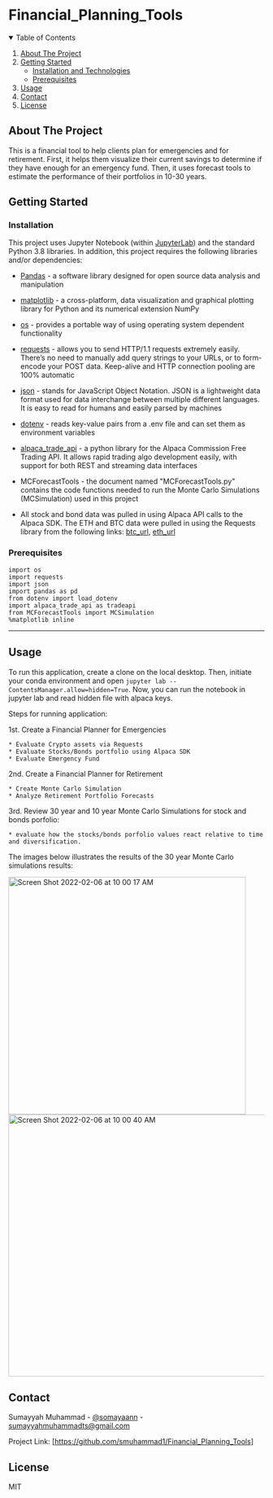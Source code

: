 # Financial_Planning_Tools

<!-- TABLE OF CONTENTS -->
<details open="open">
  <summary>Table of Contents</summary>
  <ol>
    <li>
      <a href="#about-the-project">About The Project</a>
      <ul>
      </ul>
    </li>
    <li>
      <a href="#getting-started">Getting Started</a>
      <ul>
        <li><a href="#installation-and-technologies">Installation and Technologies</a></li>
         <li><a href="#prerequisites">Prerequisites</a></li>
      </ul>
    </li>
    <li><a href="#usage">Usage</a></li>
	<!-- <li><a href="#license">License</a></li> -->
    <li><a href="#contact">Contact</a></li>
    <li><a href="#license">License</a></li>
  </ol>
</details>

<!-- ABOUT THE PROJECT -->
## About The Project
This is a financial tool to help clients plan for emergencies and for retirement. First, it helps them visualize their current savings to determine if they have enough for an emergency fund. Then, it uses forecast tools to estimate the performance of their portfolios in 10-30 years.

<!-- GETTING STARTED -->
## Getting Started

### Installation
<!-- This is an example of how you may give instructions on setting up your project locally. To get a local copy up and running follow these simple example steps. -->

This project uses Jupyter Notebook (within [JupyterLab](https://jupyterlab.readthedocs.io/en/stable/)) and the standard Python 3.8 libraries. In addition, this project requires the following libraries and/or dependencies:

* [Pandas](https://pandas.pydata.org/) - a software library designed for open source data analysis and manipulation

* [matplotlib](https://matplotlib.org/) - a cross-platform, data visualization and graphical plotting library for Python and its numerical extension NumPy

* [os](https://docs.python.org/3/library/os.html) - provides a portable way of using operating system dependent functionality 

* [requests](https://docs.python-requests.org/en/latest/) - allows you to send HTTP/1.1 requests extremely easily. There’s no need to manually add query strings to your URLs, or to form-encode your POST data. Keep-alive and HTTP connection pooling are 100% automatic

* [json](https://docs.python.org/3/library/json.html) - stands for JavaScript Object Notation. JSON is a lightweight data format used for data interchange between multiple different languages. It is easy to read for humans and easily parsed by machines

* [dotenv](https://pypi.org/project/python-dotenv/) - reads key-value pairs from a .env file and can set them as environment variables

* [alpaca_trade_api](https://pythonrepo.com/repo/alpacahq-alpaca-trade-api-python-python-third-party-apis-wrappers) - a python library for the Alpaca Commission Free Trading API. It allows rapid trading algo development easily, with support for both REST and streaming data interfaces

* MCForecastTools - the document named "MCForecastTools.py" contains the code functions needed to run the Monte Carlo Simulations (MCSimulation) used in this project

* All stock and bond data was pulled in using Alpaca API calls to the Alpaca SDK. The ETH and BTC data were pulled in using the Requests library from the following links: [btc_url]("https://api.alternative.me/v2/ticker/Bitcoin/?convert=USD"), [eth_url]("https://api.alternative.me/v2/ticker/Ethereum/?convert=USD")

### Prerequisites
```
import os
import requests
import json
import pandas as pd
from dotenv import load_dotenv
import alpaca_trade_api as tradeapi
from MCForecastTools import MCSimulation
%matplotlib inline
```
---

## Usage

To run this application, create a clone on the local desktop. Then, initiate your conda environment and 
open ```jupyter lab --ContentsManager.allow=hidden=True```. Now, you can run the notebook in jupyter lab and 
read hidden file with alpaca keys.

Steps for running application:

1st. Create a Financial Planner for Emergencies

    * Evaluate Crypto assets via Requests
    * Evaluate Stocks/Bonds portfolio using Alpaca SDK
    * Evaluate Emergency Fund


2nd. Create a Financial Planner for Retirement

    * Create Monte Carlo Simulation
    * Analyze Retirement Portfolio Forecasts

3rd. Review 30 year and 10 year Monte Carlo Simulations for stock and bonds porfolio: 
    
    * evaluate how the stocks/bonds porfolio values react relative to time and diversification.
    

The images below illustrates the results of the 30 year Monte Carlo simulations results:

<img width="467" alt="Screen Shot 2022-02-06 at 10 00 17 AM" src="https://user-images.githubusercontent.com/93550651/152694609-3ca905d7-e52b-4215-835d-b6f89bd38ba3.png">

<img width="515" alt="Screen Shot 2022-02-06 at 10 00 40 AM" src="https://user-images.githubusercontent.com/93550651/152694621-6b343815-9cc7-45bb-8ae2-7012080c1a3c.png">


<!-- CONTACT -->
## Contact

Sumayyah Muhammad - [@somayaann][linkedin-url] - sumayyahmuhammadts@gmail.com

Project Link: [https://github.com/smuhammad1/Financial_Planning_Tools]

<!-- LISCENSE -->
## License

MIT



<!-- MARKDOWN LINKS & IMAGES -->
<!-- https://www.markdownguide.org/basic-syntax/#reference-style-links -->
[contributors-shield]: https://img.shields.io/github/contributors/smuhammad1/loan_qualifier_application.svg?style=for-the-badge
[contributors-url]: https://github.com/smuhammad1/loan_qualifier_application/graphs/contributors
[forks-shield]: https://img.shields.io/github/forks/smuhammad1/loan_qualifier_application.svg?style=for-the-badge
[forks-url]: https://github.com/smuhammad1/loan_qualifier_application/network/members
[stars-shield]: https://img.shields.io/github/stars/smuhammad1/loan_qualifier_application.svg?style=for-the-badge
[stars-url]: https://github.com/smuhammad1/loan_qualifier_application/stargazers
[issues-shield]: https://img.shields.io/github/issues/smuhammad1/loan_qualifier_application/network/members?style=for-the-badge
[issues-url]: https://github.com/smuhammad1/loan_qualifier_application/issues
<!-- [license-shield]: 
[license-url]:  -->
[linkedin-shield]: https://img.shields.io/badge/-LinkedIn-black.svg?style=for-the-badge&logo=linkedin&colorB=555
[linkedin-url]: https://www.linkedin.com/in/sumayyahmuhammadofficial/